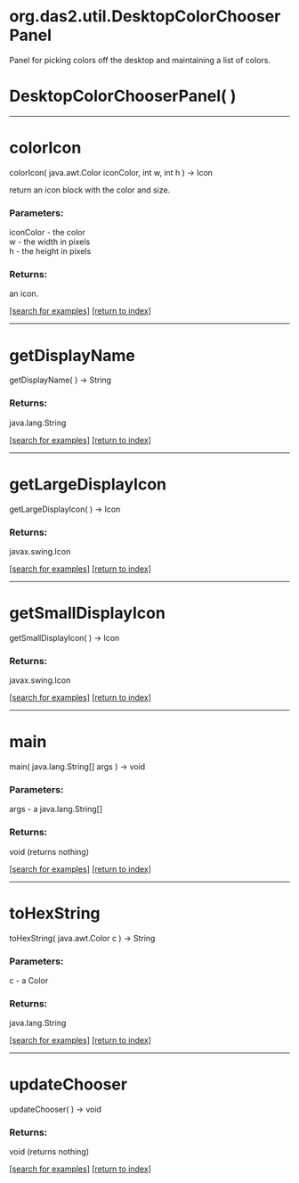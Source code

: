 # org.das2.util.DesktopColorChooserPanel

Panel for picking colors off the desktop and maintaining a list of colors.

# DesktopColorChooserPanel( )


***
<a name="colorIcon"></a>
# colorIcon
colorIcon( java.awt.Color iconColor, int w, int h ) &rarr; Icon

return an icon block with the color and size.

### Parameters:
iconColor - the color
<br>w - the width in pixels
<br>h - the height in pixels

### Returns:
an icon.

<a href="https://github.com/autoplot/dev/search?q=colorIcon&unscoped_q=colorIcon">[search for examples]</a>
<a href="https://github.com/autoplot/documentation/blob/master/javadoc/index-all.md">[return to index]</a>

***
<a name="getDisplayName"></a>
# getDisplayName
getDisplayName(  ) &rarr; String



### Returns:
java.lang.String


<a href="https://github.com/autoplot/dev/search?q=getDisplayName&unscoped_q=getDisplayName">[search for examples]</a>
<a href="https://github.com/autoplot/documentation/blob/master/javadoc/index-all.md">[return to index]</a>

***
<a name="getLargeDisplayIcon"></a>
# getLargeDisplayIcon
getLargeDisplayIcon(  ) &rarr; Icon



### Returns:
javax.swing.Icon


<a href="https://github.com/autoplot/dev/search?q=getLargeDisplayIcon&unscoped_q=getLargeDisplayIcon">[search for examples]</a>
<a href="https://github.com/autoplot/documentation/blob/master/javadoc/index-all.md">[return to index]</a>

***
<a name="getSmallDisplayIcon"></a>
# getSmallDisplayIcon
getSmallDisplayIcon(  ) &rarr; Icon



### Returns:
javax.swing.Icon


<a href="https://github.com/autoplot/dev/search?q=getSmallDisplayIcon&unscoped_q=getSmallDisplayIcon">[search for examples]</a>
<a href="https://github.com/autoplot/documentation/blob/master/javadoc/index-all.md">[return to index]</a>

***
<a name="main"></a>
# main
main( java.lang.String[] args ) &rarr; void



### Parameters:
args - a java.lang.String[]

### Returns:
void (returns nothing)


<a href="https://github.com/autoplot/dev/search?q=main&unscoped_q=main">[search for examples]</a>
<a href="https://github.com/autoplot/documentation/blob/master/javadoc/index-all.md">[return to index]</a>

***
<a name="toHexString"></a>
# toHexString
toHexString( java.awt.Color c ) &rarr; String



### Parameters:
c - a Color

### Returns:
java.lang.String


<a href="https://github.com/autoplot/dev/search?q=toHexString&unscoped_q=toHexString">[search for examples]</a>
<a href="https://github.com/autoplot/documentation/blob/master/javadoc/index-all.md">[return to index]</a>

***
<a name="updateChooser"></a>
# updateChooser
updateChooser(  ) &rarr; void



### Returns:
void (returns nothing)


<a href="https://github.com/autoplot/dev/search?q=updateChooser&unscoped_q=updateChooser">[search for examples]</a>
<a href="https://github.com/autoplot/documentation/blob/master/javadoc/index-all.md">[return to index]</a>

